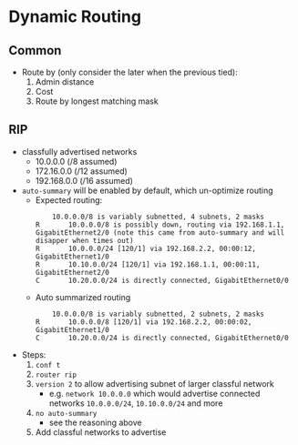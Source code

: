 # Dynamic Routing

## Common
- Route by (only consider the later when the previous tied):
    1. Admin distance
    2. Cost
    3. Route by longest matching mask

## RIP
- classfully advertised networks
    - 10.0.0.0 (/8 assumed)
    - 172.16.0.0 (/12 assumed)
    - 192.168.0.0 (/16 assumed)
- `auto-summary` will be enabled by default, which un-optimize routing
    - Expected routing:
        ```
            10.0.0.0/8 is variably subnetted, 4 subnets, 2 masks
        R       10.0.0.0/8 is possibly down, routing via 192.168.1.1, GigabitEthernet2/0 (note this came from auto-summary and will disapper when times out)
        R       10.0.0.0/24 [120/1] via 192.168.2.2, 00:00:12, GigabitEthernet1/0
        R       10.10.0.0/24 [120/1] via 192.168.1.1, 00:00:11, GigabitEthernet2/0
        C       10.20.0.0/24 is directly connected, GigabitEthernet0/0
        ```
    - Auto summarized routing
        ```
            10.0.0.0/8 is variably subnetted, 2 subnets, 2 masks
        R       10.0.0.0/8 [120/1] via 192.168.2.2, 00:00:02, GigabitEthernet1/0
        C       10.20.0.0/24 is directly connected, GigabitEthernet0/0
        ```
- Steps:
    1. `conf t`
    2. `router rip`
    3. `version 2` to allow advertising subnet of larger classful network
        - e.g. `network 10.0.0.0` which would advertise connected networks `10.0.0.0/24`, `10.10.0.0/24` and more
    4. `no auto-summary`
        - see the reasoning above
    3. Add classful networks to advertise
